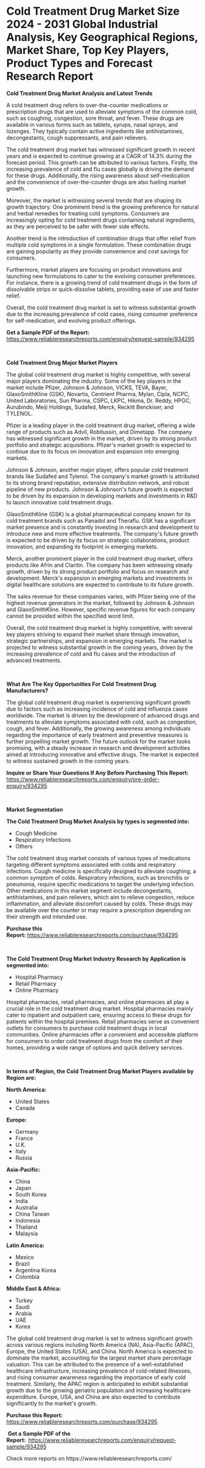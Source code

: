 <p><h1>Cold Treatment Drug Market Size 2024 - 2031 Global Industrial Analysis, Key Geographical Regions, Market Share, Top Key Players, Product Types and Forecast Research Report</h1></p><p><strong>Cold Treatment Drug Market Analysis and Latest Trends</strong></p>
<p><p>A cold treatment drug refers to over-the-counter medications or prescription drugs that are used to alleviate symptoms of the common cold, such as coughing, congestion, sore throat, and fever. These drugs are available in various forms such as tablets, syrups, nasal sprays, and lozenges. They typically contain active ingredients like antihistamines, decongestants, cough suppressants, and pain relievers.</p><p>The cold treatment drug market has witnessed significant growth in recent years and is expected to continue growing at a CAGR of 14.3% during the forecast period. This growth can be attributed to various factors. Firstly, the increasing prevalence of cold and flu cases globally is driving the demand for these drugs. Additionally, the rising awareness about self-medication and the convenience of over-the-counter drugs are also fueling market growth.</p><p>Moreover, the market is witnessing several trends that are shaping its growth trajectory. One prominent trend is the growing preference for natural and herbal remedies for treating cold symptoms. Consumers are increasingly opting for cold treatment drugs containing natural ingredients, as they are perceived to be safer with fewer side effects.</p><p>Another trend is the introduction of combination drugs that offer relief from multiple cold symptoms in a single formulation. These combination drugs are gaining popularity as they provide convenience and cost savings for consumers.</p><p>Furthermore, market players are focusing on product innovations and launching new formulations to cater to the evolving consumer preferences. For instance, there is a growing trend of cold treatment drugs in the form of dissolvable strips or quick-dissolve tablets, providing ease of use and faster relief.</p><p>Overall, the cold treatment drug market is set to witness substantial growth due to the increasing prevalence of cold cases, rising consumer preference for self-medication, and evolving product offerings.</p></p>
<p><strong>Get a Sample PDF of the Report:&nbsp;</strong> <a href="https://www.reliableresearchreports.com/enquiry/request-sample/934295">https://www.reliableresearchreports.com/enquiry/request-sample/934295</a></p>
<p>&nbsp;</p>
<p><strong>Cold Treatment Drug Major Market Players</strong></p>
<p><p>The global cold treatment drug market is highly competitive, with several major players dominating the industry. Some of the key players in the market include Pfizer, Johnson & Johnson, VICKS, TEVA, Bayer, GlaxoSmithKline (GSK), Novartis, Centrient Pharma, Mylan, Cipla, NCPC, United Laboratories, Sun Pharma, CSPC, LKPC, Hikma, Dr. Reddy, HPGC, Aurubindo, Meiji Holdings, Sudafed, Merck, Reckitt Benckiser, and TYLENOL.</p><p>Pfizer is a leading player in the cold treatment drug market, offering a wide range of products such as Advil, Robitussin, and Dimetapp. The company has witnessed significant growth in the market, driven by its strong product portfolio and strategic acquisitions. Pfizer's market growth is expected to continue due to its focus on innovation and expansion into emerging markets.</p><p>Johnson & Johnson, another major player, offers popular cold treatment brands like Sudafed and Tylenol. The company's market growth is attributed to its strong brand reputation, extensive distribution network, and robust pipeline of new products. Johnson & Johnson's future growth is expected to be driven by its expansion in developing markets and investments in R&D to launch innovative cold treatment drugs.</p><p>GlaxoSmithKline (GSK) is a global pharmaceutical company known for its cold treatment brands such as Panadol and Theraflu. GSK has a significant market presence and is constantly investing in research and development to introduce new and more effective treatments. The company's future growth is expected to be driven by its focus on strategic collaborations, product innovation, and expanding its footprint in emerging markets.</p><p>Merck, another prominent player in the cold treatment drug market, offers products like Afrin and Claritin. The company has been witnessing steady growth, driven by its strong product portfolio and focus on research and development. Merck's expansion in emerging markets and investments in digital healthcare solutions are expected to contribute to its future growth.</p><p>The sales revenue for these companies varies, with Pfizer being one of the highest revenue generators in the market, followed by Johnson & Johnson and GlaxoSmithKline. However, specific revenue figures for each company cannot be provided within the specified word limit.</p><p>Overall, the cold treatment drug market is highly competitive, with several key players striving to expand their market share through innovation, strategic partnerships, and expansion in emerging markets. The market is projected to witness substantial growth in the coming years, driven by the increasing prevalence of cold and flu cases and the introduction of advanced treatments.</p></p>
<p>&nbsp;</p>
<p><strong>What Are The Key Opportunities For Cold Treatment Drug Manufacturers?</strong></p>
<p><p>The global cold treatment drug market is experiencing significant growth due to factors such as increasing incidence of cold and influenza cases worldwide. The market is driven by the development of advanced drugs and treatments to alleviate symptoms associated with cold, such as congestion, cough, and fever. Additionally, the growing awareness among individuals regarding the importance of early treatment and preventive measures is further propelling market growth. The future outlook for the market looks promising, with a steady increase in research and development activities aimed at introducing innovative and effective drugs. The market is expected to witness sustained growth in the coming years.</p></p>
<p><strong>Inquire or Share Your Questions If Any Before Purchasing This Report:</strong> <a href="https://www.reliableresearchreports.com/enquiry/pre-order-enquiry/934295">https://www.reliableresearchreports.com/enquiry/pre-order-enquiry/934295</a></p>
<p>&nbsp;</p>
<p><strong>Market Segmentation</strong></p>
<p><strong>The Cold Treatment Drug Market Analysis by types is segmented into:</strong></p>
<p><ul><li>Cough Medicine</li><li>Respiratory Infections</li><li>Others</li></ul></p>
<p><p>The cold treatment drug market consists of various types of medications targeting different symptoms associated with colds and respiratory infections. Cough medicine is specifically designed to alleviate coughing, a common symptom of colds. Respiratory infections, such as bronchitis or pneumonia, require specific medications to target the underlying infection. Other medications in this market segment include decongestants, antihistamines, and pain relievers, which aim to relieve congestion, reduce inflammation, and alleviate discomfort caused by colds. These drugs may be available over the counter or may require a prescription depending on their strength and intended use.</p></p>
<p><strong>Purchase this Report:&nbsp;</strong><a href="https://www.reliableresearchreports.com/purchase/934295">https://www.reliableresearchreports.com/purchase/934295</a></p>
<p>&nbsp;</p>
<p><strong>The Cold Treatment Drug Market Industry Research by Application is segmented into:</strong></p>
<p><ul><li>Hospital Pharmacy</li><li>Retail Pharmacy</li><li>Online Pharmacy</li></ul></p>
<p><p>Hospital pharmacies, retail pharmacies, and online pharmacies all play a crucial role in the cold treatment drug market. Hospital pharmacies mainly cater to inpatient and outpatient care, ensuring access to these drugs for patients within the hospital premises. Retail pharmacies serve as convenient outlets for consumers to purchase cold treatment drugs in local communities. Online pharmacies offer a convenient and accessible platform for consumers to order cold treatment drugs from the comfort of their homes, providing a wide range of options and quick delivery services.</p></p>
<p>&nbsp;</p>
<p><strong>In terms of Region, the Cold Treatment Drug Market Players available by Region are:</strong></p>
<p>
    <p> <strong> North America: </strong>
        <ul>
            <li>United States</li>
            <li>Canada</li>
        </ul>
        </p> 
    <p> <strong> Europe: </strong>
        <ul>
            <li>Germany</li>
            <li>France</li>
            <li>U.K.</li>
            <li>Italy</li>
            <li>Russia</li>
        </ul>
        </p> 
    <p> <strong> Asia-Pacific: </strong>
        <ul>
            <li>China</li>
            <li>Japan</li>
            <li>South Korea</li>
            <li>India</li>
            <li>Australia</li>
            <li>China Taiwan</li>
            <li>Indonesia</li>
            <li>Thailand</li>
            <li>Malaysia</li>
        </ul>
        </p> 
    <p> <strong> Latin America: </strong>
        <ul>
            <li>Mexico</li>
            <li>Brazil</li>
            <li>Argentina Korea</li>
            <li>Colombia</li>
        </ul>
        </p> 
    <p> <strong> Middle East & Africa: </strong>
        <ul>
            <li>Turkey</li>
            <li>Saudi</li>
            <li>Arabia</li>
            <li>UAE</li>
            <li>Korea</li>
        </ul>
    </p>
    </p>
<p><p>The global cold treatment drug market is set to witness significant growth across various regions including North America (NA), Asia-Pacific (APAC), Europe, the United States (USA), and China. North America is expected to dominate the market, accounting for the largest market share percentage valuation. This can be attributed to the presence of a well-established healthcare infrastructure, increasing prevalence of cold-related illnesses, and rising consumer awareness regarding the importance of early cold treatment. Similarly, the APAC region is anticipated to exhibit substantial growth due to the growing geriatric population and increasing healthcare expenditure. Europe, USA, and China are also expected to contribute significantly to the market's growth.</p></p>
<p><strong>Purchase this Report: </strong><a href="https://www.reliableresearchreports.com/purchase/934295">https://www.reliableresearchreports.com/purchase/934295</a></p>
<p>&nbsp;<strong>Get a Sample PDF of the Report:&nbsp;&nbsp;</strong><a href="https://www.reliableresearchreports.com/enquiry/request-sample/934295">https://www.reliableresearchreports.com/enquiry/request-sample/934295</a></p>
<p><strong></strong></p>
<p>Check more reports on https://www.reliableresearchreports.com/</p>